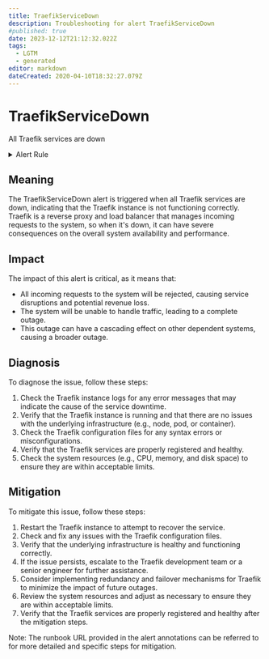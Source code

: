 ```yaml
---
title: TraefikServiceDown
description: Troubleshooting for alert TraefikServiceDown
#published: true
date: 2023-12-12T21:12:32.022Z
tags: 
  - LGTM
  - generated
editor: markdown
dateCreated: 2020-04-10T18:32:27.079Z
---
```


# TraefikServiceDown

All Traefik services are down

<details>
  <summary>Alert Rule</summary>

{{% rule "traefik/embedded-exporter-v2.yml" "TraefikServiceDown" %}}

{{% comment %}}

```yaml
alert: TraefikServiceDown
expr: count(traefik_service_server_up) by (service) == 0
for: 0m
labels:
    severity: critical
annotations:
    summary: Traefik service down (instance {{ $labels.instance }})
    description: |-
        All Traefik services are down
          VALUE = {{ $value }}
          LABELS = {{ $labels }}
    runbook: https://github.com/srerun/prometheus-alerts/blob/main/content/runbooks/embedded-exporter-v2/TraefikServiceDown.md

```

{{% /comment %}}

</details>


## Meaning

The TraefikServiceDown alert is triggered when all Traefik services are down, indicating that the Traefik instance is not functioning correctly. Traefik is a reverse proxy and load balancer that manages incoming requests to the system, so when it's down, it can have severe consequences on the overall system availability and performance.

## Impact

The impact of this alert is critical, as it means that:

* All incoming requests to the system will be rejected, causing service disruptions and potential revenue loss.
* The system will be unable to handle traffic, leading to a complete outage.
* This outage can have a cascading effect on other dependent systems, causing a broader outage.

## Diagnosis

To diagnose the issue, follow these steps:

1. Check the Traefik instance logs for any error messages that may indicate the cause of the service downtime.
2. Verify that the Traefik instance is running and that there are no issues with the underlying infrastructure (e.g., node, pod, or container).
3. Check the Traefik configuration files for any syntax errors or misconfigurations.
4. Verify that the Traefik services are properly registered and healthy.
5. Check the system resources (e.g., CPU, memory, and disk space) to ensure they are within acceptable limits.

## Mitigation

To mitigate this issue, follow these steps:

1. Restart the Traefik instance to attempt to recover the service.
2. Check and fix any issues with the Traefik configuration files.
3. Verify that the underlying infrastructure is healthy and functioning correctly.
4. If the issue persists, escalate to the Traefik development team or a senior engineer for further assistance.
5. Consider implementing redundancy and failover mechanisms for Traefik to minimize the impact of future outages.
6. Review the system resources and adjust as necessary to ensure they are within acceptable limits.
7. Verify that the Traefik services are properly registered and healthy after the mitigation steps.

Note: The runbook URL provided in the alert annotations can be referred to for more detailed and specific steps for mitigation.